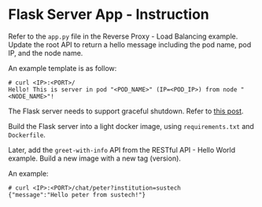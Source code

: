 # Flask Server App - Instruction

Refer to the `app.py` file in the Reverse Proxy - Load Balancing example. Update the root API to return a hello message including the pod name, pod IP, and the node name.

An example template is as follow:
```text
# curl <IP>:<PORT>/
Hello! This is server in pod "<POD_NAME>" (IP=<POD_IP>) from node "<NODE_NAME>"!
```

The Flask server needs to support graceful shutdown. Refer to [this post](https://cloud.google.com/blog/products/containers-kubernetes/kubernetes-best-practices-terminating-with-grace).

Build the Flask server into a light docker image, using `requirements.txt` and `Dockerfile`.

Later, add the `greet-with-info` API from the RESTful API - Hello World example. Build a new image with a new tag (version).

An example:
```text
# curl <IP>:<PORT>/chat/peter?institution=sustech
{"message":"Hello peter from sustech!"}
```

